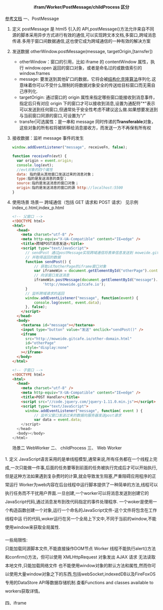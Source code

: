 #### <p align="center"> ifram/Worker/PostMessage/childProcess 区分</p>
[参考文档](https://juejin.cn/post/6844903665694687240)
一、PostMessage

1.  定义
    postMessage 是 html5 引入的 API,postMessage()方法允许来自不同源的脚本采用异步方式进行有效的通信,可以实现跨文本文档,多窗口,跨域消息传递.多用于窗口间数据通信,这也使它成为跨域通信的一种有效的解决方案
2.  发送数据
    otherWindow.postMessage(message, targetOrigin,[tarnsfer])
    <br>

    - otherWindow：窗口的引用，比如 iframe 的 contentWindow 属性，执行 window.open 返回的窗口对象，或者是命名过的或数值索引的 window.frames
      <br>
    - message: 要发送到其他矿口的数据，它将会被[结构化克隆算法](http://developer.mozilla.org/en-US/docs)序列化.这意味着你可以不受什么限制的将数据对象安全的传送给目标窗口而无需自己序列化.
      <br>
    - targetOrigin: 通过窗口的 origin 属性来指定哪些窗口能接收到消息事件，指定后只有对应 origin 下的窗口才可以接收到消息,设置为通配符"\*"表示可以发送到任何窗口,但通常处于安全性考虑不建议这么做.如果想要发送到与当前窗口同源的窗口,可设置为"/"
      <br>
    - transfer|可选属性：是一串和 message 同时传递的**Transferable**对象，这些对象的所有权将被转移给消息接收方，而发送一方不再保有所有权
      <br>

3.  接收数据：监听 message 事件的发生

    ```js
    window.addEventListener("message", receiveFn, false);

    function receiveFn(evt) {
      var origin = event.origin;
      console.log(evt);
      //evt对象的四个属性
      data: 指的是从其他窗口发送过来的消息对象；
      type:指的是发送消息的类型；
      source:指的是发送消息的窗口对象；
      origin:指的是发送消息的窗口的源 http://localhost:5500
    }
    ```

4.  使用场景
    场景一 跨域通信（包括 GET 请求和 POST 请求）
    见示例 index_c.html,index_p.html

    ```html
    <!-- 父窗口 -->
    <!DOCTYPE html>
    <html>
      <head>
        <meta charset="utf-8" />
        <meta http-equiv="X-UA-Compatible" content="IE=edge" />
        <title>跨域POST消息发送</title>
        <script type="text/JavaScript">
          // sendPost 通过postMessage实现跨域通信将表单信息发送到 moweide.gitcafe.io上,
          // 并取得返回的数据
          function sendPost() {
              // 获取id为otherPage的iframe窗口对象
              var iframeWin = document.getElementById("otherPage").contentWindow;
              // 向该窗口发送消息
              iframeWin.postMessage(document.getElementById("message").value,
                  'http://moweide.gitcafe.io');
          }
          // 监听跨域请求的返回
          window.addEventListener("message", function(event) {
              console.log(event, event.data);
          }, false);
        </script>
      </head>
      <body>
        <textarea id="message"></textarea>
        <input type="button" value="发送" onclick="sendPost()" />
        <iframe
          src="http://moweide.gitcafe.io/other-domain.html"
          id="otherPage"
          style="display:none"
        ></iframe>
      </body>
    </html>
    ```

    ```html
    <!-- 子窗口 -->
    <!DOCTYPE html>
    <html>
      <head>
        <meta charset="utf-8" />
        <meta http-equiv="X-UA-Compatible" content="IE=edge" />
        <title>POST Handler</title>
        <script src="//code.jquery.com/jquery-1.11.0.min.js"></script>
        <script type="text/JavaScript">
          window.addEventListener("message", function( event ) {
              // 监听父窗口发送过来的数据向服务器发送post请求
              var data = event.data;
        </script>
      </head>
      <body></body>
    </html>
    ```
    场景二 WebWorker
二、 childProcess
三、 Web Worker
<p style="line-height:2">
   1. 定义
    JavaScript语言采用的是单线程模型,通常来说,所有任务都在一个线程上完成,一次只能做一件事,后面的任务要等到前面的任务被执行完成后才可以开始执行,但是这种方法如果遇到复杂费时的计算,就会导致发生阻塞,严重阻碍应用程序的正常运行 Worker为web内容在后台线程中运行脚本提供了一种简单的方法,线程可以执行任务而不干扰用户界面.一旦创建,一个worker可以将消息发送到创建它的JavaScript代码,通过消息发布到改代码指定的事件处理程序.
    一个woker是使用一个构造函数创建一个对象,运行一个命名的JavaScript文件-这个文件将包含在工作线程中运
    行的代码,woker运行在另一个全局上下文中,不同于当前的window,不能使用window来获取全局属性.<p>
    <p style="line-height:2">
    一些局限性:
    <br>
    只能加载同源脚本文件,不能直接操作DOM节点
    Worker 线程不能执行alert()方法和confirm()方法，但可以使用 XMLHttpRequest 对象发出 AJAX 请求
    无法读取本地文件,只能加载网络文件
    也不能使用window对象的默认方法和属性,然而你可以使用大量window对象之下的东西,包括webSocket,indexedDB以及FireFoxOS专用的DataStore API等数据存储机制.查看Functions and classes available to workers获取详情。
   </p>
四、iframe
